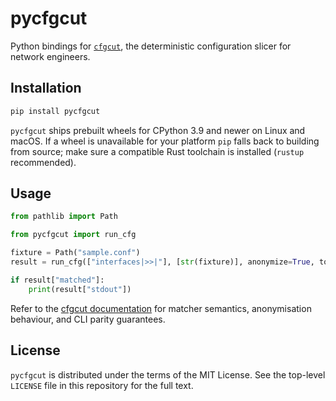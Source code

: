 # pycfgcut

Python bindings for [`cfgcut`](https://cfgcut.bedecarroll.com), the deterministic configuration slicer for network engineers.

## Installation

```bash
pip install pycfgcut
```

`pycfgcut` ships prebuilt wheels for CPython 3.9 and newer on Linux and macOS. If a wheel is unavailable for your platform `pip` falls back to building from source; make sure a compatible Rust toolchain is installed (`rustup` recommended).

## Usage

```python
from pathlib import Path

from pycfgcut import run_cfg

fixture = Path("sample.conf")
result = run_cfg(["interfaces|>>|"], [str(fixture)], anonymize=True, tokens=True)

if result["matched"]:
    print(result["stdout"])
```

Refer to the [cfgcut documentation](https://cfgcut.bedecarroll.com) for matcher semantics, anonymisation behaviour, and CLI parity guarantees.

## License

`pycfgcut` is distributed under the terms of the MIT License. See the top-level `LICENSE` file in this repository for the full text.
